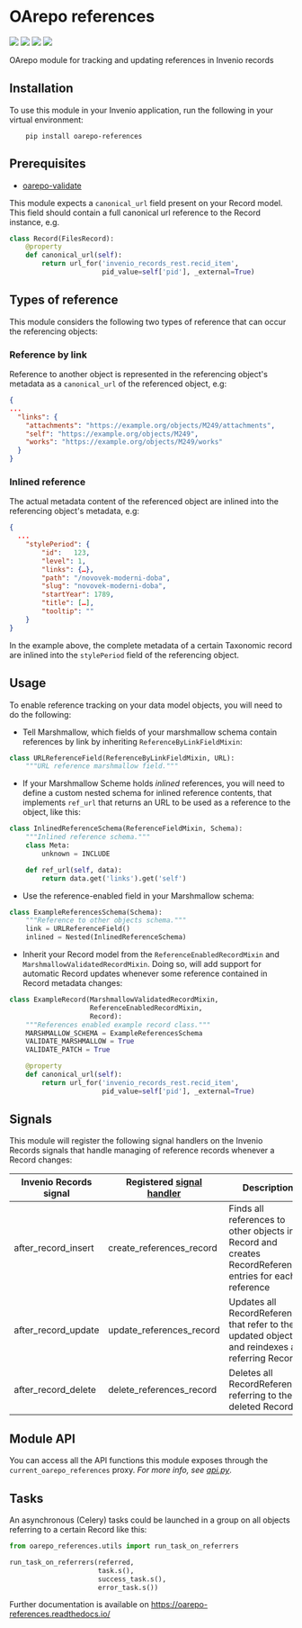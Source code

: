 # OArepo references

[![](https://img.shields.io/github/license/oarepo/oarepo-references.svg)](https://github.com/oarepo/oarepo-references/blob/master/LICENSE)
[![](https://img.shields.io/travis/oarepo/oarepo-references.svg)](https://travis-ci.org/oarepo/oarepo-references)
[![](https://img.shields.io/coveralls/oarepo/oarepo-references.svg)](https://coveralls.io/r/oarepo/oarepo-references)
[![](https://img.shields.io/pypi/v/oarepo-references.svg)](https://pypi.org/pypi/oarepo-references)

OArepo module for tracking and updating references in Invenio records

## Installation

To use this module in your Invenio application, run the following in your virtual environment:
```console
    pip install oarepo-references
```

## Prerequisites

- [oarepo-validate](https://github.com/oarepo/oarepo-validate)

This module expects a `canonical_url` field present on your Record model. This field
should contain a full canonical url reference to the Record instance, e.g.

```python
class Record(FilesRecord):
    @property
    def canonical_url(self):
        return url_for('invenio_records_rest.recid_item',
                       pid_value=self['pid'], _external=True)
```

## Types of reference

This module considers the following two types of reference that can occur
the referencing objects:

### Reference by link

Reference to another object is represented in the referencing
object's metadata as a `canonical_url` of the referenced object, e.g:

```json
{
...
  "links": {
    "attachments": "https://example.org/objects/M249/attachments",
    "self": "https://example.org/objects/M249",
    "works": "https://example.org/objects/M249/works"
  }
}
```

### Inlined reference

The actual metadata content of the referenced object are inlined
into the referencing object's metadata, e.g:

```json
{
  ...
    "stylePeriod": {
        "id":	123,
        "level": 1,
        "links": {…},
        "path": "/novovek-moderni-doba",
        "slug":	"novovek-moderni-doba",
        "startYear": 1789,
        "title": […],
        "tooltip": ""
    }
}
```

In the example above, the complete metadata of a certain Taxonomic record
are inlined into the `stylePeriod` field of the referencing object.

## Usage

To enable reference tracking on your data model objects, you will need to
do the following:

  - Tell Marshmallow, which fields of your marshmallow schema contain references
    by link by inheriting `ReferenceByLinkFieldMixin`:

```python
class URLReferenceField(ReferenceByLinkFieldMixin, URL):
    """URL reference marshmallow field."""
```

  - If your Marshmallow Scheme holds *inlined* references, you
    will need to define a custom nested schema for inlined reference
    contents, that implements `ref_url` that returns an URL to be used
    as a reference to the object, like this:

```python
class InlinedReferenceSchema(ReferenceFieldMixin, Schema):
    """Inlined reference schema."""
    class Meta:
        unknown = INCLUDE

    def ref_url(self, data):
        return data.get('links').get('self')
```

  - Use the reference-enabled field in your Marshmallow schema:
```python
class ExampleReferencesSchema(Schema):
    """Reference to other objects schema."""
    link = URLReferenceField()
    inlined = Nested(InlinedReferenceSchema)
```

  - Inherit your Record model from the `ReferenceEnabledRecordMixin` and `MarshmallowValidatedRecordMixin`.
    Doing so, will add support for automatic Record updates whenever some reference contained in Record metadata
    changes:

```python
class ExampleRecord(MarshmallowValidatedRecordMixin,
                    ReferenceEnabledRecordMixin,
                    Record):
    """References enabled example record class."""
    MARSHMALLOW_SCHEMA = ExampleReferencesSchema
    VALIDATE_MARSHMALLOW = True
    VALIDATE_PATCH = True

    @property
    def canonical_url(self):
        return url_for('invenio_records_rest.recid_item',
                       pid_value=self['pid'], _external=True)
```

## Signals

This module will register the following signal handlers on the Invenio Records signals that handle
managing of reference records whenever a Record changes:

| Invenio Records signal | Registered [signal handler](https://github.com/oarepo/oarepo-references/blob/master/oarepo_references/signals.py) | Description |
|------------------------|--------------------------|----------------------------------------------------------------------------------------------------------|
| after_record_insert    | create_references_record | Finds all references to other objects in a Record and creates RecordReference entries for each reference |
| after_record_update    | update_references_record | Updates all RecordReferences that refer to the updated object and reindexes all referring Records |
| after_record_delete    | delete_references_record | Deletes all RecordReferences referring to the deleted Record |

## Module API

You can access all the API functions this module exposes through the `current_oarepo_references` proxy.
*For more info, see [api.py](https://github.com/oarepo/oarepo-references/blob/master/oarepo_references/api.py)*.

## Tasks

An asynchronous (Celery) tasks could be launched in a group on all objects referring to a certain Record like this:

```python
from oarepo_references.utils import run_task_on_referrers

run_task_on_referrers(referred,
                      task.s(),
                      success_task.s(),
                      error_task.s())
```

Further documentation is available on
https://oarepo-references.readthedocs.io/
